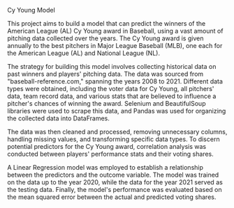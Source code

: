 Cy Young Model

This project aims to build a model that can predict the winners of the American League (AL) Cy Young award in Baseball, using a vast amount of pitching data collected over the years. The Cy Young award is given annually to the best pitchers in Major League Baseball (MLB), one each for the American League (AL) and National League (NL).

The strategy for building this model involves collecting historical data on past winners and players' pitching data. The data was sourced from "baseball-reference.com," spanning the years 2008 to 2021. Different data types were obtained, including the voter data for Cy Young, all pitchers' data, team record data, and various stats that are believed to influence a pitcher's chances of winning the award. Selenium and BeautifulSoup libraries were used to scrape this data, and Pandas was used for organizing the collected data into DataFrames.

The data was then cleaned and processed, removing unnecessary columns, handling missing values, and transforming specific data types. To discern potential predictors for the Cy Young award, correlation analysis was conducted between players' performance stats and their voting shares.

A Linear Regression model was employed to establish a relationship between the predictors and the outcome variable. The model was trained on the data up to the year 2020, while the data for the year 2021 served as the testing data. Finally, the model's performance was evaluated based on the mean squared error between the actual and predicted voting shares.
